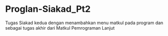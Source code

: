 # Proglan-Siakad_Pt2
Tugas Siakad kedua dengan menambahkan menu matkul pada program dan sebagai tugas akhir dari Matkul Pemrograman Lanjut
